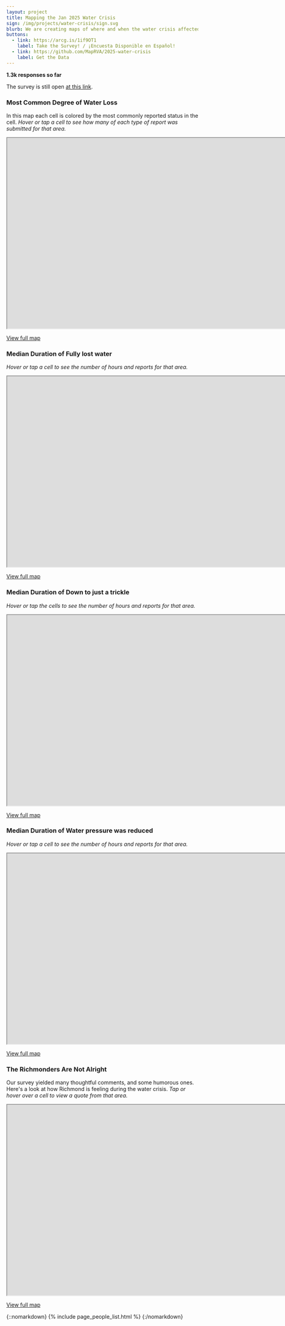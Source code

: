 ```yaml
---
layout: project
title: Mapping the Jan 2025 Water Crisis
sign: /img/projects/water-crisis/sign.svg
blurb: We are creating maps of where and when the water crisis affected Richmonders.
buttons:
  - link: https://arcg.is/1if9OT1
    label: Take the Survey! / ¡Encuesta Disponible en Español!
  - link: https://github.com/MapRVA/2025-water-crisis
    label: Get the Data
---
```


<b id="meta">1.3k responses so far</b>

The survey is still open [at this link](https://arcg.is/1if9O).

### Most Common Degree of Water Loss

In this map each cell is colored by the most commonly reported status in the cell. _Hover or tap a cell to see how many of each type of report was submitted for that area._

<iframe
  width="10000"
  height="500"
  src="https://overpass-ultra.us/#map&query=url:https://maprva.github.io/2025-water-crisis/mode_severity.ultra">
</iframe>

[View full map](https://overpass-ultra.us/#map&query=url:https://maprva.github.io/2025-water-crisis/mode_severity.ultra)

### Median Duration of Fully lost water

_Hover or tap a cell to see the number of hours and reports for that area._

<iframe
  width="10000"
  height="500"
  src="https://overpass-ultra.us/#map&query=url:https://maprva.github.io/2025-water-crisis/sev1_median_duration.ultra">
</iframe>

[View full map](https://overpass-ultra.us/#map&query=url:https://maprva.github.io/2025-water-crisis/sev1_median_duration.ultra)

### Median Duration of Down to just a trickle

_Hover or tap the cells to see the number of hours and reports for that area._

<iframe
  width="10000"
  height="500"
  src="https://overpass-ultra.us/#map&query=url:https://maprva.github.io/2025-water-crisis/sev2_median_duration.ultra">
</iframe>

[View full map](https://overpass-ultra.us/#map&query=url:https://maprva.github.io/2025-water-crisis/sev2_median_duration.ultra)

### Median Duration of Water pressure was reduced

_Hover or tap a cell to see the number of hours and reports for that area._

<iframe
  width="10000"
  height="500"
  src="https://overpass-ultra.us/#map&query=url:https://maprva.github.io/2025-water-crisis/sev3_median_duration.ultra">
</iframe>

[View full map](https://overpass-ultra.us/#map&query=url:https://maprva.github.io/2025-water-crisis/sev3_median_duration.ultra)

### The Richmonders Are Not Alright

Our survey yielded many thoughtful comments, and some humorous ones. Here's a look at how Richmond is feeling during the water crisis. _Tap or hover over a cell to view a quote from that area._

<iframe
  width="10000"
  height="500"
  src="https://overpass-ultra.us/#map&query=url:https://maprva.github.io/2025-water-crisis/selected_notes.ultra">
</iframe>

[View full map](https://overpass-ultra.us/#map&query=url:https://maprva.github.io/2025-water-crisis/selected_notes.ultra)

{::nomarkdown}
{% include page_people_list.html %}
{:/nomarkdown}
